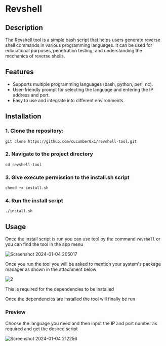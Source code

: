 # Revshell

## Description

The Revshell tool is a simple bash script that helps users generate reverse shell commands in various programming languages. It can be used for educational purposes, penetration testing, and understanding the mechanics of reverse shells.

## Features

- Supports multiple programming languages (bash, python, perl, nc).
- User-friendly prompt for selecting the language and entering the IP address and port.
- Easy to use and integrate into different environments.

## Installation

### 1. Clone the repository:
```
git clone https://github.com/cucumber0x1/revshell-tool.git
```

### 2. Navigate to the project directory
```
cd revshell-tool
```

### 3. Give execute permission to the install.sh script
```
chmod +x install.sh
```

### 4. Run the install script
```
./install.sh
```

## Usage

Once the  install script is run you can use tool by the command ```revshell``` or you can find the tool in the app menu

![Screenshot 2024-01-04 205017](https://github.com/cucumber0x1/revshell-tool/assets/66362384/2187a920-d956-4912-a21b-cc41b84f0f2f)

Once you run the tool you will be asked to mention your system's package manager as shown in the attachment below

![2](https://github.com/cucumber0x1/revshell-tool/assets/66362384/1f406bbf-edb3-47e8-9392-5d67617d428a)

This is required for the dependencies to be installed

Once the dependencies are installed the tool will finally be run

### Preview
Choose the language you need and then input the IP and port number as required and get the desired script

![Screenshot 2024-01-04 212256](https://github.com/cucumber0x1/revshell-tool/assets/66362384/3441862c-70d4-4336-bf8f-0b791e688f66)



